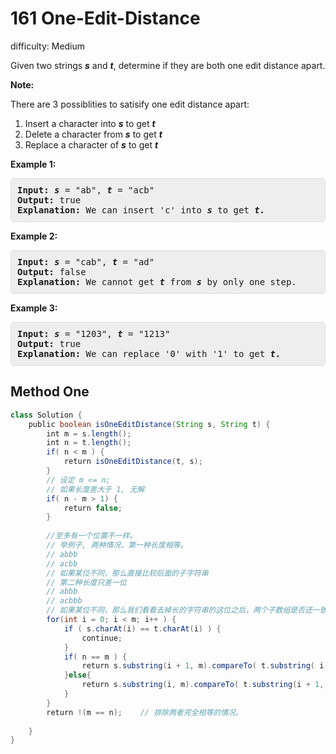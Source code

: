 # 161 One-Edit-Distance 
 
difficulty: Medium 
 
<style>
        section pre{
          background-color: #eee;
          border: 1px solid #ddd;
          padding:10px;
          border-radius: 5px;
        }
      </style>
<section>
<div><p>Given two strings <b><i>s</i></b>&nbsp;and <b><i>t</i></b>, determine if they are both one edit distance apart.</p>
<p><strong>Note:</strong>&nbsp;</p>
<p>There are 3 possiblities to satisify one edit distance apart:</p>
<ol>
	<li>Insert a&nbsp;character into <strong><em>s</em></strong>&nbsp;to get&nbsp;<strong><em>t</em></strong></li>
	<li>Delete a&nbsp;character from&nbsp;<strong><em>s</em></strong>&nbsp;to get&nbsp;<strong><em>t</em></strong></li>
	<li>Replace a character of&nbsp;<strong><em>s</em></strong>&nbsp;to get&nbsp;<strong><em>t</em></strong></li>
</ol>
<p><strong>Example 1:</strong></p>
<pre><strong>Input:</strong> <strong><em>s</em></strong> = "ab", <strong><em>t</em></strong> = "acb"
<strong>Output:</strong> true
<strong>Explanation:</strong> We can insert 'c' into <strong><em>s</em></strong>&nbsp;to get&nbsp;<strong><em>t.</em></strong>
</pre>
<p><strong>Example 2:</strong></p>
<pre><strong>Input:</strong> <strong><em>s</em></strong> = "cab", <strong><em>t</em></strong> = "ad"
<strong>Output:</strong> false
<strong>Explanation:</strong> We cannot get <strong><em>t </em></strong>from <strong><em>s </em></strong>by only one step.</pre>
<p><strong>Example 3:</strong></p>
<pre><strong>Input:</strong> <strong><em>s</em></strong> = "1203", <strong><em>t</em></strong> = "1213"
<strong>Output:</strong> true
<strong>Explanation:</strong> We can replace '0' with '1' to get&nbsp;<strong><em>t.</em></strong></pre>
</div></section>
 
 ## Method One 
 
``` Java
class Solution {
    public boolean isOneEditDistance(String s, String t) {
        int m = s.length();
        int n = t.length();
        if( n < m ) {
            return isOneEditDistance(t, s);
        }
        // 设定 m <= n;
        // 如果长度差大于 1, 无解
        if( n - m > 1) {
            return false;
        }
        
        //至多有一个位置不一样。
        // 举例子, 两种情况，第一种长度相等。
        // abbb
        // acbb 
        // 如果某位不同，那么直接比较后面的子字符串
        // 第二种长度只差一位
        // abbb
        // acbbb
        // 如果某位不同，那么我们看看去掉长的字符串的这位之后，两个子数组是否还一致
        for(int i = 0; i < m; i++ ) {
            if ( s.charAt(i) == t.charAt(i) ) {
                continue;
            }
            if( n == m ) {
                return s.substring(i + 1, m).compareTo( t.substring( i + 1, n) ) == 0;
            }else{
                return s.substring(i, m).compareTo( t.substring(i + 1, n) ) == 0;
            }
        }
        return !(m == n);    // 排除两者完全相等的情况。
        
    }
}
​
```